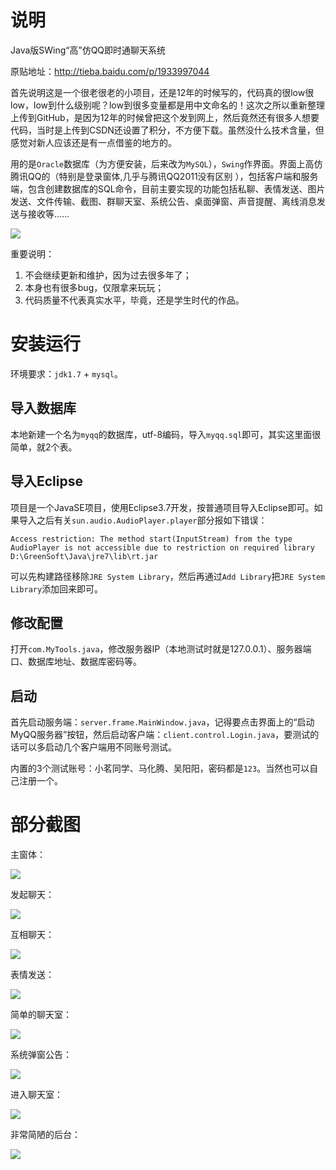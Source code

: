 ﻿# 说明

Java版SWing“高”仿QQ即时通聊天系统

原贴地址：http://tieba.baidu.com/p/1933997044

首先说明这是一个很老很老的小项目，还是12年的时候写的，代码真的很low很low，low到什么级别呢？low到很多变量都是用中文命名的！这次之所以重新整理上传到GitHub，是因为12年的时候曾把这个发到网上，然后竟然还有很多人想要代码，当时是上传到CSDN还设置了积分，不方便下载。虽然没什么技术含量，但感觉对新人应该还是有一点借鉴的地方的。

用的是`Oracle`数据库（为方便安装，后来改为`MySQL`），`Swing`作界面。界面上高仿腾讯QQ的（特别是登录窗体,几乎与腾讯QQ2011没有区别 ），包括客户端和服务端，包含创建数据库的SQL命令，目前主要实现的功能包括私聊、表情发送、图片发送、文件传输、截图、群聊天室、系统公告、桌面弹窗、声音提醒、离线消息发送与接收等……

![](capture/01.jpg)

重要说明：

1. 不会继续更新和维护，因为过去很多年了；
2. 本身也有很多bug，仅限拿来玩玩；
3. 代码质量不代表真实水平，毕竟，还是学生时代的作品。

# 安装运行

环境要求：`jdk1.7` + `mysql`。

## 导入数据库

本地新建一个名为`myqq`的数据库，utf-8编码，导入`myqq.sql`即可，其实这里面很简单，就2个表。

## 导入Eclipse

项目是一个JavaSE项目，使用Eclipse3.7开发，按普通项目导入Eclipse即可。如果导入之后有关`sun.audio.AudioPlayer.player`部分报如下错误：

	Access restriction: The method start(InputStream) from the type AudioPlayer is not accessible due to restriction on required library D:\GreenSoft\Java\jre7\lib\rt.jar

可以先构建路径移除`JRE System Library`，然后再通过`Add Library`把`JRE System Library`添加回来即可。

## 修改配置

打开`com.MyTools.java`，修改服务器IP（本地测试时就是127.0.0.1）、服务器端口、数据库地址、数据库密码等。

## 启动

首先启动服务端：`server.frame.MainWindow.java`，记得要点击界面上的“启动MyQQ服务器”按钮，然后启动客户端：`client.control.Login.java`，要测试的话可以多启动几个客户端用不同账号测试。

内置的3个测试账号：小茗同学、马化腾、吴阳阳，密码都是`123`。当然也可以自己注册一个。

# 部分截图

主窗体：

![](capture/02.jpg)

发起聊天：

![](capture/03.jpg)

互相聊天：

![](capture/04.jpg)

表情发送：

![](capture/05.jpg)

简单的聊天室：

![](capture/06.jpg)

系统弹窗公告：

![](capture/07.jpg)

进入聊天室：

![](capture/08.jpg)

非常简陋的后台：

![](capture/09.jpg)
